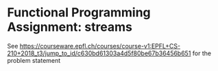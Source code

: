 # Functional Programming Assignment: streams
See https://courseware.epfl.ch/courses/course-v1:EPFL+CS-210+2018_t3/jump_to_id/c630bd61303a4d5f80be67b36456b651 for the problem statement
